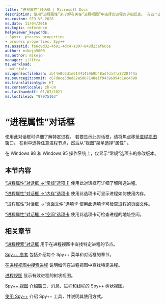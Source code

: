 ```yaml
---
title: “进程属性”对话框 | Microsoft Docs
description: 使用“进程属性”来了解有关在“进程视图”中选择的进程的详细信息。 有四个选项卡：常规、内存、页面文件和空间。
ms.custom: SEO-VS-2020
ms.date: 11/04/2016
ms.topic: reference
helpviewer_keywords:
- Spy++. process properties
- process properties, Spy++
ms.assetid: fe6c9d32-4b81-4dc4-a307-848d23af66ce
author: mikejo5000
ms.author: mikejo
manager: jillfra
ms.workload:
- multiple
ms.openlocfilehash: abf4e8c6d1e61441459b0b48adfda4fa8728f44a
ms.sourcegitcommit: c67dece5ded82a5867148e1f94396954c1ec4398
ms.translationtype: HT
ms.contentlocale: zh-CN
ms.lasthandoff: 01/07/2021
ms.locfileid: "97975103"
---
```

# <a name="process-properties-dialog-box"></a>“进程属性”对话框
使用此对话框可详细了解特定进程。 若要显示此对话框，请将焦点移至[进程视图](../debugger/processes-view.md)窗口。 在树中选择任意进程节点，然后从“视图”菜单选择“属性” 。

 在 Windows 98 和 Windows 95 操作系统上，仅显示“常规”选项卡的修改版本。

## <a name="in-this-section"></a>本节内容
 [“进程属性”对话框 ->“常规”选项卡](../debugger/general-tab-thread-properties-dialog-box.md) 使用此对话框可详细了解所选进程。

 [“进程属性”对话框 ->“内存”选项卡](../debugger/memory-tab-process-properties-dialog-box.md) 使用此选项卡可显示进程如何使用内存。

 [“进程属性”对话框 ->“页面文件”选项卡](../debugger/page-file-tab-process-properties-dialog-box.md) 使用此选项卡可检查进程的页面文件。

 [“进程属性”对话框 ->“空间”选项卡](../debugger/space-tab-process-properties-dialog-box.md) 使用此选项卡可检查进程的地址空间。

## <a name="related-sections"></a>相关章节
 [“进程搜索”对话框](../debugger/process-search-dialog-box.md) 用于在进程视图中查找特定进程的节点。

 [Spy++ 参考](../debugger/spy-increment-reference.md) 包括介绍每个 Spy++ 菜单和对话框的章节。

 [在进程视图中搜索进程](../debugger/how-to-search-for-a-process-in-processes-view.md) 说明如何在进程视图中查找特定进程。

 [进程视图](../debugger/processes-view.md) 显示有效进程的树状视图。

 [Spy++ 视图](../debugger/spy-increment-views.md) 介绍窗口、消息、进程和线程的 Spy++ 树状视图。

 [使用 Spy++](../debugger/using-spy-increment.md) 介绍 Spy++ 工具，并说明其使用方式。